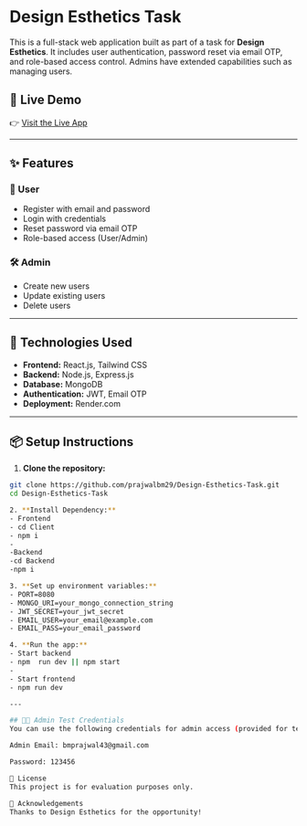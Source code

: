 # Design Esthetics Task

This is a full-stack web application built as part of a task for **Design Esthetics**. It includes user authentication, password reset via email OTP, and role-based access control. Admins have extended capabilities such as managing users.

## 🚀 Live Demo

👉 [Visit the Live App](https://design-esthetics-task-client.onrender.com/)

---

## ✨ Features

### 🔐 User
- Register with email and password
- Login with credentials
- Reset password via email OTP
- Role-based access (User/Admin)

### 🛠️ Admin
- Create new users
- Update existing users
- Delete users

---

## 🧪 Technologies Used

- **Frontend:** React.js, Tailwind CSS
- **Backend:** Node.js, Express.js
- **Database:** MongoDB
- **Authentication:** JWT, Email OTP
- **Deployment:** Render.com

---

## 📦 Setup Instructions

1. **Clone the repository:**

```bash
git clone https://github.com/prajwalbm29/Design-Esthetics-Task.git
cd Design-Esthetics-Task

2. **Install Dependency:**
- Frontend
- cd Client
- npm i
-
-Backend
-cd Backend
-npm i

3. **Set up environment variables:**
- PORT=8080
- MONGO_URI=your_mongo_connection_string
- JWT_SECRET=your_jwt_secret
- EMAIL_USER=your_email@example.com
- EMAIL_PASS=your_email_password

4. **Run the app:**
- Start backend
- npm  run dev || npm start
-
- Start frontend
- npm run dev

---

## 🧑‍💻 Admin Test Credentials
You can use the following credentials for admin access (provided for testing purposes):

Admin Email: bmprajwal43@gmail.com

Password: 123456

📄 License
This project is for evaluation purposes only.

🙌 Acknowledgements
Thanks to Design Esthetics for the opportunity!
